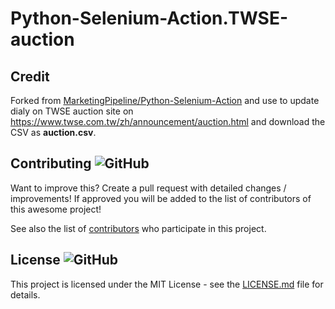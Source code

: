 # Python-Selenium-Action.TWSE-auction

## Credit

Forked from [MarketingPipeline/Python-Selenium-Action](https://github.com/MarketingPipeline/Python-Selenium-Action) and use to update dialy on TWSE auction site on https://www.twse.com.tw/zh/announcement/auction.html and download the CSV as **auction.csv**.
  
## Contributing ![GitHub](https://img.shields.io/github/contributors/MarketingPipeline/Python-Selenium-Action)

Want to improve this? Create a pull request with detailed changes / improvements! If approved you will be added to the list of contributors of this awesome project!



See also the list of
[contributors](https://github.com/MarketingPipeline/Python-Selenium-Action/graphs/contributors) who
participate in this project.

## License ![GitHub](https://img.shields.io/github/license/MarketingPipeline/Python-Selenium-Action)

This project is licensed under the MIT License - see the
[LICENSE.md](https://github.com/MarketingPipeline/Python-Selenium-Action/blob/main/LICENSE) file for
details.


